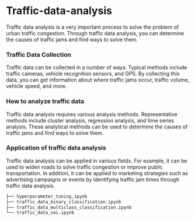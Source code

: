 # Traffic-data-analysis

Traffic data analysis is a very important process to solve the problem of urban traffic congestion. Through traffic data analysis, you can determine the causes of traffic jams and find ways to solve them.

### Traffic Data Collection
Traffic data can be collected in a number of ways. Typical methods include traffic cameras, vehicle recognition sensors, and GPS. By collecting this data, you can get information about where traffic jams occur, traffic volume, vehicle speed, and more.

### How to analyze traffic data
Traffic data analysis requires various analysis methods. Representative methods include cluster analysis, regression analysis, and time series analysis. These analytical methods can be used to determine the causes of traffic jams and find ways to solve them.

### Application of traffic data analysis
Traffic data analysis can be applied in various fields. For example, it can be used to widen roads to solve traffic congestion or improve public transportation. In addition, it can be applied to marketing strategies such as advertising campaigns or events by identifying traffic jam times through traffic data analysis.


```bash
├── hyperparameter_tuning.ipynb
├── traffic_data_binary_classification.ipynb
├── traffic_data_multiclass_classification.ipynb
└── traffic_data_xai.ipynb
```
